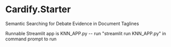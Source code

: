 # Cardify.Starter
Semantic Searching for Debate Evidence in Document Taglines

Runnable Streamlit app is KNN_APP.py -- run "streamlit run KNN_APP.py" in command prompt to run
